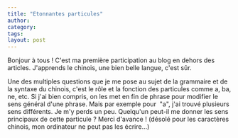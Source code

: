 ```yaml
---
title: "Etonnantes particules"
author:
category: 
tags: 
layout: post
---
```

Bonjour à tous ! C'est ma première participation au blog en dehors des articles. J'apprends le chinois, une bien belle langue, c'est sûr. 

Une des multiples questions que je me pose au sujet de la grammaire et de la syntaxe du chinois, c'est le rôle et la fonction des particules comme a, ba, ne, etc. Si j'ai bien compris, on les met en fin de phrase pour modifier le sens général d'une phrase. Mais par exemple pour  "a", j'ai trouvé plusieurs sens différents. Je m'y perds un peu. Quelqu'un peut-il me donner les sens principaux de cette particule ? Merci d'avance ! (désolé pour les caractères chinois, mon ordinateur ne peut pas les écrire…)

